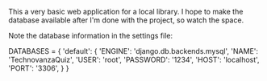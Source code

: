 This a very basic web application for a local library. I hope to make the database available after I'm done with the project, so watch the space.

Note the database information in the settings file:

DATABASES = {
    'default': {
        'ENGINE': 'django.db.backends.mysql',
        'NAME': 'TechnovanzaQuiz',
        'USER': 'root',
        'PASSWORD': '1234',
        'HOST': 'localhost',
        'PORT': '3306',
    }
}

